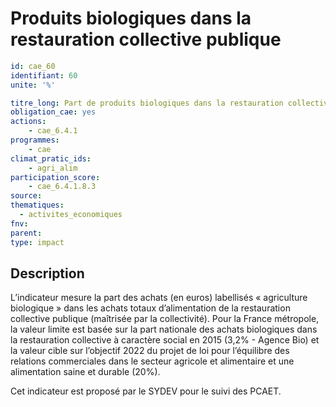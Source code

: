 # Produits biologiques dans la restauration collective publique
```yaml
id: cae_60
identifiant: 60
unite: '%'

titre_long: Part de produits biologiques dans la restauration collective publique par an
obligation_cae: yes
actions:
    - cae_6.4.1
programmes: 
    - cae
climat_pratic_ids:
    - agri_alim
participation_score:
    - cae_6.4.1.8.3
source: 
thematiques:
  - activites_economiques
fnv: 
parent: 
type: impact

```
## Description
L’indicateur mesure la part des achats (en euros) labellisés « agriculture biologique » dans les achats totaux d’alimentation de la restauration collective publique (maîtrisée par la collectivité).  Pour la France métropole, la valeur limite est basée sur la part nationale des achats biologiques dans la restauration collective à caractère social en 2015 (3,2% - Agence Bio) et la valeur cible sur l’objectif 2022 du projet de loi pour l’équilibre des relations commerciales dans le secteur agricole et alimentaire et une alimentation saine et durable (20%).

Cet indicateur est proposé par le SYDEV pour le suivi des PCAET.



